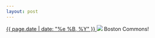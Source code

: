 ```yaml
---
layout: post
---
```


<p>
  <a href="/467">
    <time>{{ page.date | date: "%e %B, %Y" }}</time>
  </a>
  <a href="/467"><img src="{{ site.assets_url }}/467.jpg"/></a>
  <span>Boston Commons!</span>
</p>
